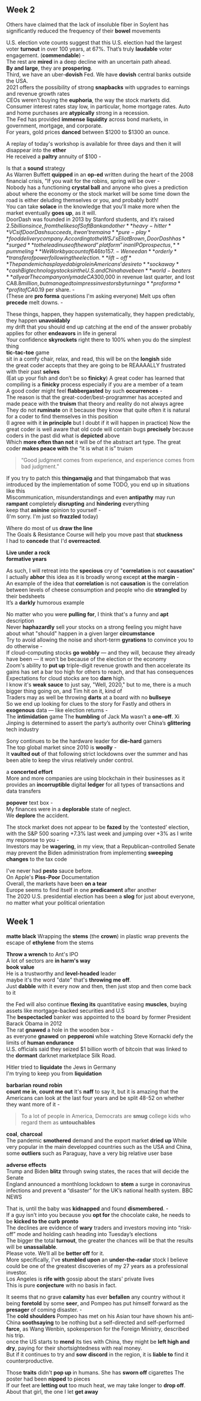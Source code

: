 ## Week 2 

Others have claimed that the lack of insoluble fiber in Soylent has significantly reduced the frequency of their **bowel** movements  



U.S. election vote counts suggest that this U.S. election had the largest voter **turnout** in over 100 years, at 67%. That’s truly **laudable** voter engagement. (**commendable**) -  
The rest are **mired** in a deep decline with an uncertain path ahead.  
**By and large**, they are **prospering**.  
Third, we have an uber-**dovish** Fed. We have **dovish** central banks outside the USA.  
2021 offers the possibility of strong **snapbacks** with upgrades to earnings and revenue growth rates  
CEOs weren’t buying the **euphoria**, the way the stock markets did.  
Consumer interest rates stay low, in particular, home mortgage rates. Auto and home purchases are **atypically** strong in a recession.  
The Fed has provided **immense** **liquidity** across bond markets, in government, mortgage, and corporate.  
For years, gold prices **danced** between $1200 to $1300 an ounce.  

A replay of today's workshop is available for three days and then it will disappear into the **ether**  
He received a **paltry** annuity of $100 -  

Is that a **sound** strategy  
As Warren Buffett **quipped** in an **op-ed** written during the heart of the 2008 financial crisis, "If you wait for the robins, spring will be over -  
Nobody has a functioning **crystal ball** and anyone who gives a prediction about where the economy or the stock market will be some time down the road is either deluding themselves or you, and probably both!  
You can take **solace** in the knowledge that you'll make more when the market eventually **goes up**, as it will.  
DoorDash was founded in 2013 by Stanford students, and it’s raised $2.5 billion since, from the likes of SoftBank and other **heavy-hitter** VCs  
if DoorDash succeeds, it won’t remain a **pure-play** food delivery company.  
According to the WSJ’s Eliot Brown, DoorDash has **surged** to the lead in use of the word “platform” in an IPO prospectus, **pummeling** WeWork by a count of 646 to 157. -   
We need an **orderly** transfer of power following the election.  
**lift-off**  
The pandemic has played a big role in Americans’ desire to **sock away** cash  
Big technology stocks in the U.S. and China have been **world-beaters** all year  
The company only made CA$300,000 in revenue last quarter, and lost CA$8.8 million, but managed to impress investors by turning a **pro forma** profit of CA$0.19 per share. -  
(These are **pro forma** questions I'm asking everyone)
Melt ups often **precede** melt downs. -  

These things, happen, they happen systematically, they happen predictably, they happen **unavoidably**  
my drift that you should end up catching at the end of the answer probably applies for other **endeavors** in life in general  
Your confidence **skyrockets** right there to 100% when you do the simplest thing  
**tic-tac-toe** game  
sit in a comfy chair, relax, and read, this will be on the **longish** side  
the great coder accepts that they are going to be REAAAALLY frustrated with their past **selves**  
(Eat up your fish and don’t be so **finicky**)
A great coder has learned that compiling is a **finicky** process especially if you are a member of a team  
A good coder might feel **flabbergasted** by such **occurrences** -  
The reason is that the great-coder/best-programmer has accepted and made peace with the **truism** that theory and reality do not always agree  
They do not **ruminate** on it because they know that quite often it is natural for a coder to find themselves in this position  
(I agree with it **in principle** but I doubt if it will happen in practice)
Now the great coder is well aware that old code will contain bugs **precisely** because coders in the past did what is **depicted** above  
Which **more often than not** it will be of the abstract art type. The great coder **makes peace with** the “it is what it is” truism  
> “Good judgment comes from experience, and experience comes from bad judgment.”  

If you try to patch this **thingamajig** and that thingamabob that was introduced by the implementation of some TODO, you end up in situations like this  
Miscommunication, misunderstandings and even **antipathy** may run **rampant** completely **disrupting** and **hindering** everything  
keep that **asinine** opinion to yourself -  
(I'm sorry. I'm just so **frazzled** today)

Where do most of us **draw the line**  
The Goals & Resistance Course will help you move past that **stuckness**  
I had to **concede** that I'd **overreacted**.  

**Live under a rock**   
**formative years**  

As such, I will retreat into the **specious** cry of "**correlation** is not **causation**"  
I actually **abhor** this idea as it is broadly wrong except **at the margin** -  
An example of the idea that **correlation** is not **causation** is the correlation between levels of cheese consumption and people who die **strangled** by their bedsheets  
It’s a **darkly** humorous example  

No matter who you were **pulling for**, I think that's a funny and **apt** description  
Never **haphazardly** sell your stocks on a strong feeling you might have about what "should" happen in a given larger **circumstance**  
Try to avoid allowing the noise and short-term **gyrations** to convince you to do otherwise -  
If cloud-computing stocks **go wobbly** — and they will, because they already have been — it won't be because of the election or the economy  
Zoom's ability to **put up** triple-digit revenue growth and then accelerate its gains has set a bar too high for others to reach, and that has consequences  
Expectations for cloud stocks are too **darn** high.  
I know it's **weak sauce** to just say, "Well, 2020," but to me, there is a much bigger thing going on, and Tim hit on it, kind of  
Traders may as well be throwing **darts** at a board with no **bullseye**  
So we end up looking for clues to the story for Fastly and others in **exogenous** data — like election returns -  
The **intimidation** game
The **humbling** of Jack Ma wasn’t a **one-off**. Xi Jinping is determined to assert the party’s authority over China’s **glittering** tech industry

Sony continues to be the hardware leader for **die-hard** gamers  
The top global market since 2010 is **woolly** -  
It **vaulted out** of that following strict lockdowns over the summer and has been able to keep the virus relatively under control.  

a **concerted effort**   
More and more companies are using blockchain in their businesses as it provides an **incorruptible** digital **ledger** for all types of transactions and data transfers   

**popover** text box -  
My finances were in a **deplorable** state of neglect.  
We **deplore** the accident.  

The stock market does not appear to be **fazed** by the ‘contested’ election, with the S&P 500 soaring +7.3% last week and jumping over +3% as I write my response to you -  
Investors may be **wagering**, in my view, that a Republican-controlled Senate may prevent the Biden administration from implementing **sweeping changes** to the tax code  

I've never had **pesto** sauce before.  
On Apple's **Piss-Poor** Documentation  
Overall, the markets have been **on a tear**  
Europe seems to find itself in one **predicament** after another  
The 2020 U.S. presidential election has been a **slog** for just about everyone, no matter what your political orientation  

## Week 1 

**matte black**
Wrapping the **stems** (the **crown**) in plastic wrap prevents the escape of **ethylene** from the stems  

**Throw a wrench** to Ant's IPO  
A lot of sectors are **in harm's way**  
**book value**  
He is a trustworthy and **level-headed** leader  
maybe it's the word "date" that's **throwing me off**.  
Just **dabble** with it every now and then, then just stop and then come back to it  

the Fed will also continue **flexing its** quantitative easing **muscles**, buying assets like mortgage-backed securities and U.S  
The **bespectacled** banker was appointed to the board by former President Barack Obama in 2012   
The rat **gnawed** a hole in the wooden box -  
as everyone **gnawed** on **pepperoni** while watching Steve Kornacki defy the limits of **human endurance**  
U.S. officials said they seized $1 billion worth of bitcoin that was linked to the **dormant** darknet marketplace Silk Road.  

Hitler tried to **liquidate** the Jews in Germany  
I'm trying to keep you from **liquidation**  

**barbarian**
**round robin**  
**count me in**, **count me out**
It's **naff** to say it, but it is amazing that the Americans can look at the last four years and be split 48-52 on whether they want more of it -  
> To a lot of people in America, Democrats are **smug** college kids who regard them as **untouchables**  

**coal**, **charcoal**  
The pandemic **smothered** demand and the export market **dried up** 
While very popular in the main developped countries such as the USA and China, some **outliers** such as Paraguay, have a very big relative user base   

**adverse effects**  
Trump and Biden **blitz** through swing states, the races that will decide the Senate  
England announced a monthlong lockdown to **stem** a surge in coronavirus infections and prevent a “disaster” for the UK’s national health system. BBC NEWS

That is, until the baby was **kidnapped** and found **dismembered**. -  
If a guy isn't into you because you **opt for** the chocolate cake, he needs to be **kicked to the curb** **pronto**  
The declines are evidence of **wary** traders and investors moving into “risk-off” mode and holding cash heading into Tuesday’s elections  
The bigger the total **turnout**, the greater the chances will be that the results will be **unassailable**.  
Please vote. We’ll all be **better off** for it.  
More specifically, I've **stumbled upon** an **under-the-radar** stock I believe could be one of the greatest discoveries of my 27 years as a professional investor.  
Los Angeles is **rife with** gossip about the stars' private lives  
This is pure **conjecture** with no basis in fact.  

It seems that no grave **calamity** has ever **befallen** any country without it being **foretold** by some **seer**, and Pompeo has put himself forward as the **presager** of coming disaster. -  
The **cold shoulders** Pompeo has met on his Asian tour have shown his anti-China **soothsaying** to be nothing but a self-directed and self-performed **farce**, as Wang Wenbin, spokesperson for the Foreign Ministry, described his trip.  
once the US starts to **mend** its ties with China, they might be **left high and dry**, paying for their shortsightedness with real money.  
But if it continues to try and **sow** **discord** in the region, it is **liable to** find it counterproductive.  

Those **traits** didn't **pop up** in humans.
She has **sworn off** cigarettes 
The poster had been **nipped** to pieces  
If our feet are **letting out** too much heat, we may take longer to **drop off**.  
About that girl, the one I let **get away**  

